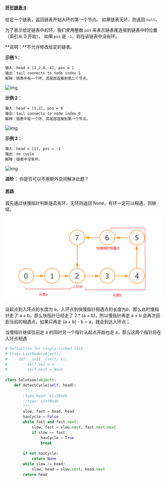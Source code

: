 #### [环形链表 II](https://leetcode-cn.com/problems/linked-list-cycle-ii/)

给定一个链表，返回链表开始入环的第一个节点。 如果链表无环，则返回 `null`。

为了表示给定链表中的环，我们使用整数 `pos` 来表示链表尾连接到链表中的位置（索引从 0 开始）。 如果 `pos` 是 `-1`，则在该链表中没有环。

**说明：**不允许修改给定的链表。

 

**示例 1：**

```
输入：head = [3,2,0,-4], pos = 1
输出：tail connects to node index 1
解释：链表中有一个环，其尾部连接到第二个节点。
```

![img](https://assets.leetcode-cn.com/aliyun-lc-upload/uploads/2018/12/07/circularlinkedlist.png)

**示例 2：**

```
输入：head = [1,2], pos = 0
输出：tail connects to node index 0
解释：链表中有一个环，其尾部连接到第一个节点。
```

![img](https://assets.leetcode-cn.com/aliyun-lc-upload/uploads/2018/12/07/circularlinkedlist_test2.png)

**示例 3：**

```
输入：head = [1], pos = -1
输出：no cycle
解释：链表中没有环。
```

![img](https://assets.leetcode-cn.com/aliyun-lc-upload/uploads/2018/12/07/circularlinkedlist_test3.png)

 

**进阶：**
你是否可以不用额外空间解决此题？

#### 思路

首先通过快慢指针判断是否有环，无环则返回 None，有环一定可以相遇，则继续。

![有环链表](142_Linked_List_Cycle_II.jpg)

设起点到入环点的长度为 a，入环点到快慢指针相遇点的长度为b，那么此时慢指针走了 a + b，那么快指针已经走了 2 * (a + b)，所以慢指针再走 a + b 会再次回到当前的相遇点，如果只再走 (a + b) - b = a，就会到达入环点；

当慢指针继续往前走 a 的同时另一个指针从起点开始也走 a，那么这两个指针将在入环点相遇

```python
# Definition for singly-linked list.
# class ListNode(object):
#     def __init__(self, x):
#         self.val = x
#         self.next = None

class Solution(object):
    def detectCycle(self, head):
        """
        :type head: ListNode
        :rtype: ListNode
        """
        slow, fast = head, head
        hasCycle = False
        while fast and fast.next:
            slow, fast = slow.next, fast.next.next
            if slow == fast:
                hasCycle = True
                break
                
        if not hasCycle:
            return None
        while slow != head:
            slow, head = slow.next, head.next
        return head
```

